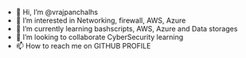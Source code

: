 - 👋 Hi, I’m @vrajpanchalhs
- 👀 I’m interested in Networking, firewall, AWS, Azure
- 🌱 I’m currently learning bashscripts, AWS, Azure and Data storages
- 💞️ I’m looking to collaborate CyberSecurity learning
- 📫 How to reach me on GITHUB PROFILE
